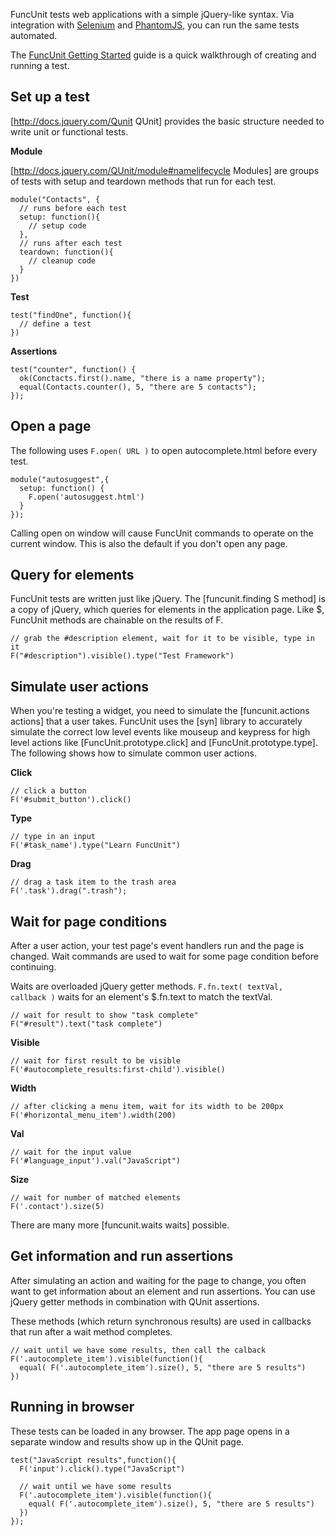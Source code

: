 <!--

@constructor FuncUnit
@group actions Actions
@group css CSS
@group dimensions Dimensions
@group manipulation Manipulation
@group traversal Traversal
@group waits Waits
@group static static

-->

FuncUnit tests web applications with a simple jQuery-like syntax. Via integration with
[Selenium](../guides/funcunit.selenium) and [PhantomJS](../guides/funcunit.phantomjs), you can run the same tests automated.

The [FuncUnit Getting Started](../guides/started) guide is a quick walkthrough of creating and running a test.

<h2 id="setup">Set up a test</h2>

[http://docs.jquery.com/Qunit QUnit] provides the basic structure needed to write unit or functional tests.

__Module__

[http://docs.jquery.com/QUnit/module#namelifecycle Modules] are groups of tests with setup and teardown methods that run for each test.

    module("Contacts", {
      // runs before each test
      setup: function(){
        // setup code
      },
      // runs after each test
      teardown: function(){
        // cleanup code
      }
    })

__Test__

    test("findOne", function(){
      // define a test
    })

__Assertions__

    test("counter", function() {
      ok(Conctacts.first().name, "there is a name property");
      equal(Contacts.counter(), 5, "there are 5 contacts");
    });

<h2 id="open">Open a page</h2>

The following uses <code>F.open( URL )</code> to open autocomplete.html before every test.

    module("autosuggest",{
      setup: function() {
        F.open('autosuggest.html')
      }
    });

Calling open on window will cause FuncUnit commands to operate on the current window.  This is also the default if you don't open any page.


<h2 id="query">Query for elements</h2>

FuncUnit tests are written just like jQuery.  The [funcunit.finding S method] is a copy of jQuery, which queries for elements in
the application page.  Like $, FuncUnit methods are chainable on the results of F.

    // grab the #description element, wait for it to be visible, type in it
    F("#description").visible().type("Test Framework")

<h2 id="simulate">Simulate user actions</h2>

When you're testing a widget, you need to simulate the [funcunit.actions actions] that a user takes.  FuncUnit uses the
[syn] library to accurately simulate the correct low level events like mouseup and keypress for high
level actions like [FuncUnit.prototype.click] and [FuncUnit.prototype.type].  The following shows how to simulate common user actions.

__Click__

    // click a button
    F('#submit_button').click()

__Type__

    // type in an input
    F('#task_name').type("Learn FuncUnit")

__Drag__

    // drag a task item to the trash area
    F('.task').drag(".trash");

<h2 id="wait">Wait for page conditions</h2>

After a user action, your test page's event handlers run and the page is changed.
Wait commands are used to wait for some page condition before continuing.

Waits are overloaded jQuery getter methods.  <code>F.fn.text( textVal, callback )</code>
waits for an element's $.fn.text to match the textVal.

    // wait for result to show "task complete"
    F("#result").text("task complete")

__Visible__

    // wait for first result to be visible
    F('#autocomplete_results:first-child').visible()

__Width__

    // after clicking a menu item, wait for its width to be 200px
    F('#horizontal_menu_item').width(200)

__Val__

    // wait for the input value
    F('#language_input').val("JavaScript")

__Size__

    // wait for number of matched elements
    F('.contact').size(5)

There are many more [funcunit.waits waits] possible.


<h2 id="get">Get information and run assertions</h2>

After simulating an action and waiting for the page to change, you often want to get information
about an element and run assertions.  You can use jQuery getter methods in combination with QUnit assertions.

These methods (which return synchronous results) are used in callbacks that run after a wait method completes.

    // wait until we have some results, then call the calback
    F('.autocomplete_item').visible(function(){
      equal( F('.autocomplete_item').size(), 5, "there are 5 results")
    })

<h2 id="browser">Running in browser</h2>

These tests can be loaded in any browser.  The app page opens in a separate window and results show up in the QUnit page.

    test("JavaScript results",function(){
      F('input').click().type("JavaScript")

      // wait until we have some results
      F('.autocomplete_item').visible(function(){
        equal( F('.autocomplete_item').size(), 5, "there are 5 results")
      })
    });